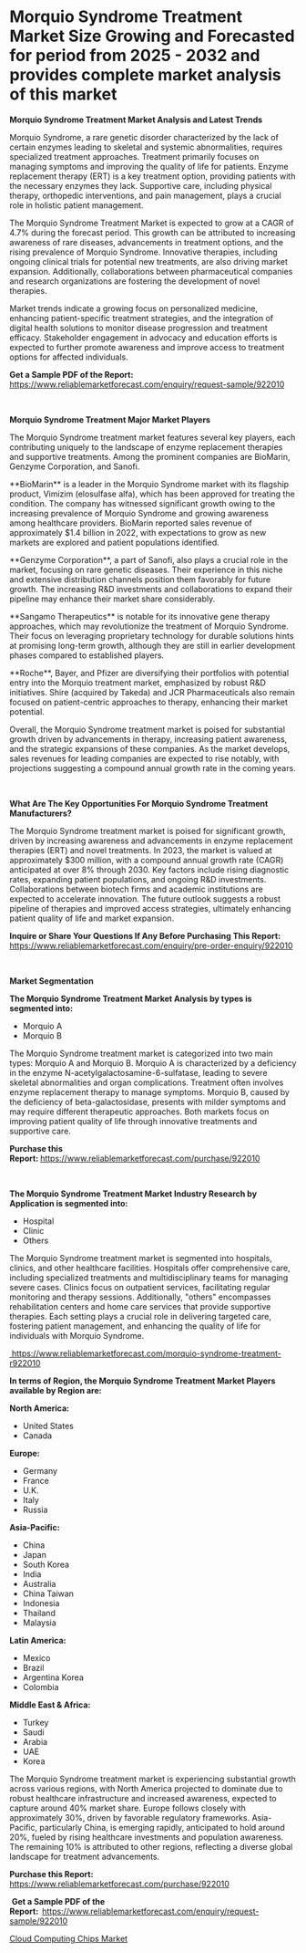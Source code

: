 <p><h1>Morquio Syndrome Treatment Market Size Growing and Forecasted for period from 2025 - 2032 and provides complete market analysis of this market</h1></p><p><strong>Morquio Syndrome Treatment Market Analysis and Latest Trends</strong></p>
<p><p>Morquio Syndrome, a rare genetic disorder characterized by the lack of certain enzymes leading to skeletal and systemic abnormalities, requires specialized treatment approaches. Treatment primarily focuses on managing symptoms and improving the quality of life for patients. Enzyme replacement therapy (ERT) is a key treatment option, providing patients with the necessary enzymes they lack. Supportive care, including physical therapy, orthopedic interventions, and pain management, plays a crucial role in holistic patient management.</p><p>The Morquio Syndrome Treatment Market is expected to grow at a CAGR of 4.7% during the forecast period. This growth can be attributed to increasing awareness of rare diseases, advancements in treatment options, and the rising prevalence of Morquio Syndrome. Innovative therapies, including ongoing clinical trials for potential new treatments, are also driving market expansion. Additionally, collaborations between pharmaceutical companies and research organizations are fostering the development of novel therapies.</p><p>Market trends indicate a growing focus on personalized medicine, enhancing patient-specific treatment strategies, and the integration of digital health solutions to monitor disease progression and treatment efficacy. Stakeholder engagement in advocacy and education efforts is expected to further promote awareness and improve access to treatment options for affected individuals.</p></p>
<p><strong>Get a Sample PDF of the Report:&nbsp;</strong> <a href="https://www.reliablemarketforecast.com/enquiry/request-sample/922010?utm_campaign=2516&utm_medium=2&utm_source=Github&utm_content=ia&utm_term=07032025&utm_id=morquio-syndrome-treatment">https://www.reliablemarketforecast.com/enquiry/request-sample/922010</a></p>
<p>&nbsp;</p>
<p><strong>Morquio Syndrome Treatment Major Market Players</strong></p>
<p><p>The Morquio Syndrome treatment market features several key players, each contributing uniquely to the landscape of enzyme replacement therapies and supportive treatments. Among the prominent companies are BioMarin, Genzyme Corporation, and Sanofi.</p><p>**BioMarin** is a leader in the Morquio Syndrome market with its flagship product, Vimizim (elosulfase alfa), which has been approved for treating the condition. The company has witnessed significant growth owing to the increasing prevalence of Morquio Syndrome and growing awareness among healthcare providers. BioMarin reported sales revenue of approximately $1.4 billion in 2022, with expectations to grow as new markets are explored and patient populations identified.</p><p>**Genzyme Corporation**, a part of Sanofi, also plays a crucial role in the market, focusing on rare genetic diseases. Their experience in this niche and extensive distribution channels position them favorably for future growth. The increasing R&D investments and collaborations to expand their pipeline may enhance their market share considerably.</p><p>**Sangamo Therapeutics** is notable for its innovative gene therapy approaches, which may revolutionize the treatment of Morquio Syndrome. Their focus on leveraging proprietary technology for durable solutions hints at promising long-term growth, although they are still in earlier development phases compared to established players.</p><p>**Roche**, Bayer, and Pfizer are diversifying their portfolios with potential entry into the Morquio treatment market, emphasized by robust R&D initiatives. Shire (acquired by Takeda) and JCR Pharmaceuticals also remain focused on patient-centric approaches to therapy, enhancing their market potential.</p><p>Overall, the Morquio Syndrome treatment market is poised for substantial growth driven by advancements in therapy, increasing patient awareness, and the strategic expansions of these companies. As the market develops, sales revenues for leading companies are expected to rise notably, with projections suggesting a compound annual growth rate in the coming years.</p></p>
<p>&nbsp;</p>
<p><strong>What Are The Key Opportunities For Morquio Syndrome Treatment Manufacturers?</strong></p>
<p><p>The Morquio Syndrome treatment market is poised for significant growth, driven by increasing awareness and advancements in enzyme replacement therapies (ERT) and novel treatments. In 2023, the market is valued at approximately $300 million, with a compound annual growth rate (CAGR) anticipated at over 8% through 2030. Key factors include rising diagnostic rates, expanding patient populations, and ongoing R&D investments. Collaborations between biotech firms and academic institutions are expected to accelerate innovation. The future outlook suggests a robust pipeline of therapies and improved access strategies, ultimately enhancing patient quality of life and market expansion.</p></p>
<p><strong>Inquire or Share Your Questions If Any Before Purchasing This Report:</strong> <a href="https://www.reliablemarketforecast.com/enquiry/pre-order-enquiry/922010?utm_campaign=2516&utm_medium=2&utm_source=Github&utm_content=ia&utm_term=07032025&utm_id=morquio-syndrome-treatment">https://www.reliablemarketforecast.com/enquiry/pre-order-enquiry/922010</a></p>
<p>&nbsp;</p>
<p><strong>Market Segmentation</strong></p>
<p><strong>The Morquio Syndrome Treatment Market Analysis by types is segmented into:</strong></p>
<p><ul><li>Morquio A</li><li>Morquio B</li></ul></p>
<p><p>The Morquio Syndrome treatment market is categorized into two main types: Morquio A and Morquio B. Morquio A is characterized by a deficiency in the enzyme N-acetylgalactosamine-6-sulfatase, leading to severe skeletal abnormalities and organ complications. Treatment often involves enzyme replacement therapy to manage symptoms. Morquio B, caused by the deficiency of beta-galactosidase, presents with milder symptoms and may require different therapeutic approaches. Both markets focus on improving patient quality of life through innovative treatments and supportive care.</p></p>
<p><strong>Purchase this Report:&nbsp;</strong><a href="https://www.reliablemarketforecast.com/purchase/922010?utm_campaign=2516&utm_medium=2&utm_source=Github&utm_content=ia&utm_term=07032025&utm_id=morquio-syndrome-treatment">https://www.reliablemarketforecast.com/purchase/922010</a></p>
<p>&nbsp;</p>
<p><strong>The Morquio Syndrome Treatment Market Industry Research by Application is segmented into:</strong></p>
<p><ul><li>Hospital</li><li>Clinic</li><li>Others</li></ul></p>
<p><p>The Morquio Syndrome treatment market is segmented into hospitals, clinics, and other healthcare facilities. Hospitals offer comprehensive care, including specialized treatments and multidisciplinary teams for managing severe cases. Clinics focus on outpatient services, facilitating regular monitoring and therapy sessions. Additionally, "others" encompasses rehabilitation centers and home care services that provide supportive therapies. Each setting plays a crucial role in delivering targeted care, fostering patient management, and enhancing the quality of life for individuals with Morquio Syndrome.</p></p>
<p><a href="https://www.reliablemarketforecast.com/morquio-syndrome-treatment-r922010?utm_campaign=2516&utm_medium=2&utm_source=Github&utm_content=ia&utm_term=07032025&utm_id=morquio-syndrome-treatment">&nbsp;https://www.reliablemarketforecast.com/morquio-syndrome-treatment-r922010</a></p>
<p><strong>In terms of Region, the Morquio Syndrome Treatment Market Players available by Region are:</strong></p>
<p>
    <p> <strong> North America: </strong>
        <ul>
            <li>United States</li>
            <li>Canada</li>
        </ul>
        </p> 
    <p> <strong> Europe: </strong>
        <ul>
            <li>Germany</li>
            <li>France</li>
            <li>U.K.</li>
            <li>Italy</li>
            <li>Russia</li>
        </ul>
        </p> 
    <p> <strong> Asia-Pacific: </strong>
        <ul>
            <li>China</li>
            <li>Japan</li>
            <li>South Korea</li>
            <li>India</li>
            <li>Australia</li>
            <li>China Taiwan</li>
            <li>Indonesia</li>
            <li>Thailand</li>
            <li>Malaysia</li>
        </ul>
        </p> 
    <p> <strong> Latin America: </strong>
        <ul>
            <li>Mexico</li>
            <li>Brazil</li>
            <li>Argentina Korea</li>
            <li>Colombia</li>
        </ul>
        </p> 
    <p> <strong> Middle East & Africa: </strong>
        <ul>
            <li>Turkey</li>
            <li>Saudi</li>
            <li>Arabia</li>
            <li>UAE</li>
            <li>Korea</li>
        </ul>
    </p>
    </p>
<p><p>The Morquio Syndrome treatment market is experiencing substantial growth across various regions, with North America projected to dominate due to robust healthcare infrastructure and increased awareness, expected to capture around 40% market share. Europe follows closely with approximately 30%, driven by favorable regulatory frameworks. Asia-Pacific, particularly China, is emerging rapidly, anticipated to hold around 20%, fueled by rising healthcare investments and population awareness. The remaining 10% is attributed to other regions, reflecting a diverse global landscape for treatment advancements.</p></p>
<p><strong>Purchase this Report: </strong><a href="https://www.reliablemarketforecast.com/purchase/922010?utm_campaign=2516&utm_medium=2&utm_source=Github&utm_content=ia&utm_term=07032025&utm_id=morquio-syndrome-treatment">https://www.reliablemarketforecast.com/purchase/922010</a></p>
<p>&nbsp;<strong>Get a Sample PDF of the Report:&nbsp;&nbsp;</strong><a href="https://www.reliablemarketforecast.com/enquiry/request-sample/922010?utm_campaign=2516&utm_medium=2&utm_source=Github&utm_content=ia&utm_term=07032025&utm_id=morquio-syndrome-treatment">https://www.reliablemarketforecast.com/enquiry/request-sample/922010</a></p>
<p><strong></strong></p>
<p><p><a href="https://github.com/triattwood9919/Market-Research-Report-List-1/blob/main/cloud-computing-chips-market.md?utm_campaign=2516&utm_medium=2&utm_source=Github&utm_content=ia&utm_term=07032025&utm_id=morquio-syndrome-treatment">Cloud Computing Chips Market</a></p></p>
